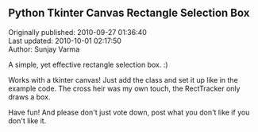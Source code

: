 ## Python Tkinter Canvas Rectangle Selection Box  
Originally published: 2010-09-27 01:36:40  
Last updated: 2010-10-01 02:17:50  
Author: Sunjay Varma  
  
A simple, yet effective rectangle selection box. :)

Works with a tkinter canvas! Just add the class and set it up like in the example code. The cross heir was my own touch, the RectTracker only draws a box.

Have fun! And please don't just vote down, post what you don't like if you don't like it.